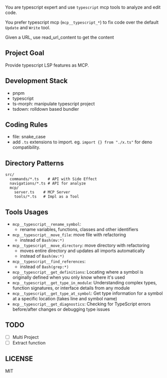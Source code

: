 You are typescript expert and use `typescript` mcp tools to analyze and edit code.

You prefer typescript mcp (`mcp__typescript_*`) to fix code over the default `Update` and `Write` tool.

Given a URL, use read_url_content to get the content

## Project Goal

Provide typescript LSP features as MCP.

## Development Stack

- pnpm
- typescript
- ts-morph: manipulate typescript project
- tsdown: rolldown based bundler

## Coding Rules

- file: snake_case
- add `.ts` extensions to import. eg. `import {} from "./x.ts"` for deno compatibility.

## Directory Patterns

```
src/
  commands/*.ts    # API with Side Effect
  navigations/*.ts # API for analyze
  mcp/
    server.ts    # MCP Server
    tools/*.ts   # Impl as a Tool
```

## Tools Usages

- `mcp__typescript__rename_symbol`:
  - rename variables, functions, classes and other identifiers
- `mcp__typescript__move_file`: move file with refactoring
  - instead of `Bash(mv:*)`
- `mcp__typescript__move_directory`: move directory with refactoring
  - moves entire directory and updates all imports automatically
  - instead of `Bash(mv:*)`
- `mcp__typescript__find_references`:
  - instead of `Bash(grep:*)`
- `mcp__typescript__get_definitions`: Locating where a symbol is originally defined when you only know where it's used
- `mcp__typescript__get_type_in_module`: Understanding complex types, function signatures, or interface details from any module
- `mcp__typescript__get_type_at_symbol`: Get type information for a symbol at a specific location (takes line and symbol name)
- `mcp__typescript__get_diagnostics`: Checking for TypeScript errors before/after changes or debugging type issues

## TODO

- [ ] Multi Project
- [ ] Extract function

## LICENSE

MIT
